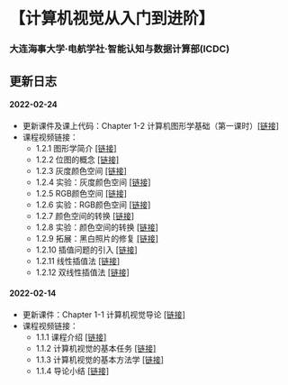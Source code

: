 # 【计算机视觉从入门到进阶】
### 大连海事大学·电航学社·智能认知与数据计算部(ICDC)

## 更新日志

#### 2022-02-24
* 更新课件及课上代码：Chapter 1-2 计算机图形学基础（第一课时）[[链接]](./Chapter%201%20计算机视觉基础教程/Part%202%20计算机图形学基础（第一课时）)
* 课程视频链接：
  * 1.2.1 图形学简介 [[链接]](https://www.bilibili.com/video/BV1eP4y1c76o?spm_id_from=333.999.0.0)
  * 1.2.2 位图的概念 [[链接]](https://www.bilibili.com/video/BV13Y411G7Sp?spm_id_from=333.999.0.0)
  * 1.2.3 灰度颜色空间 [[链接]](https://www.bilibili.com/video/BV1fS4y1F7PG?spm_id_from=333.999.0.0)
  * 1.2.4 实验：灰度颜色空间 [[链接]](https://www.bilibili.com/video/BV1Qb4y1s7fF?spm_id_from=333.999.0.0)
  * 1.2.5 RGB颜色空间 [[链接]](https://www.bilibili.com/video/BV16a411C75Y?spm_id_from=333.999.0.0)
  * 1.2.6 实验：RGB颜色空间 [[链接]](https://www.bilibili.com/video/BV1su411D7S5?spm_id_from=333.999.0.0)
  * 1.2.7 颜色空间的转换 [[链接]](https://www.bilibili.com/video/BV1DP4y1F76v?spm_id_from=333.999.0.0)
  * 1.2.8 实验：颜色空间的转换 [[链接]](https://www.bilibili.com/video/BV1vq4y1x7o1?spm_id_from=333.999.0.0)
  * 1.2.9 拓展：黑白照片的修复 [[链接]](https://www.bilibili.com/video/BV1eL411T7HL?spm_id_from=333.999.0.0)
  * 1.2.10 插值问题的引入 [[链接]](https://www.bilibili.com/video/BV15T4y1Q7Zn/)
  * 1.2.11 线性插值法 [[链接]](https://www.bilibili.com/video/BV1fm4y197YQ?spm_id_from=333.999.0.0)
  * 1.2.12 双线性插值法 [[链接]](https://www.bilibili.com/video/BV1T34y1k7Lx?spm_id_from=333.999.0.0)

#### 2022-02-14
* 更新课件：Chapter 1-1 计算机视觉导论 [[链接]](./Chapter%201%20计算机视觉基础教程/Part%201%20计算机视觉导论)
* 课程视频链接：
  * 1.1.1 课程介绍 [[链接]](https://www.bilibili.com/video/BV1uS4y1k7ed?spm_id_from=333.999.0.0)
  * 1.1.2 计算机视觉的基本任务 [[链接]](https://www.bilibili.com/video/BV1p3411L7ue?spm_id_from=333.999.0.0)
  * 1.1.3 计算机视觉的基本方法学 [[链接]](https://www.bilibili.com/video/BV1Ki4y127as?spm_id_from=333.999.0.0)
  * 1.1.4 导论小结 [[链接]](https://www.bilibili.com/video/BV1Rm4y1d7h7?spm_id_from=333.999.0.0)